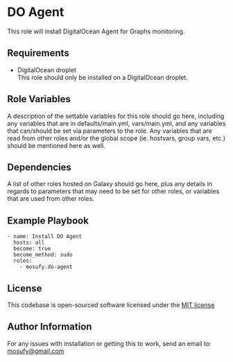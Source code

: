 DO Agent
=========

This role will install DigitalOcean Agent for Graphs monitoring.

Requirements
------------

* DigitalOcean droplet  
  This role should only be installed on a DigitalOcean droplet.

Role Variables
--------------

A description of the settable variables for this role should go here, including any variables that are in defaults/main.yml, vars/main.yml, and any variables that can/should be set via parameters to the role. Any variables that are read from other roles and/or the global scope (ie. hostvars, group vars, etc.) should be mentioned here as well.

Dependencies
------------

A list of other roles hosted on Galaxy should go here, plus any details in regards to parameters that may need to be set for other roles, or variables that are used from other roles.

Example Playbook
----------------

    - name: Install DO Agent
      hosts: all
      become: true
      become_method: sudo
      roles:
        - mosufy.do-agent

License
-------

This codebase is open-sourced software licensed under the [MIT license](http://opensource.org/licenses/MIT)

Author Information
------------------

For any issues with installation or getting this to work, send an email to: [mosufy@gmail.com](mailto:mosufy@gmail.com)
